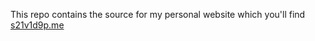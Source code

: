 This repo contains the source for my personal website which you'll find  [s21v1d9p.me](https://s21v1d9p.me)
